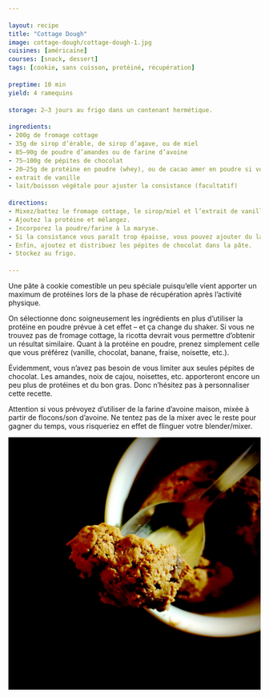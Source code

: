 ```yaml
---

layout: recipe
title: "Cottage Dough"
image: cottage-dough/cottage-dough-1.jpg
cuisines: [américaine]
courses: [snack, dessert]
tags: [cookie, sans cuisson, protéiné, récupération]

preptime: 10 min
yield: 4 ramequins

storage: 2–3 jours au frigo dans un contenant hermétique.

ingredients:
- 200g de fromage cottage
- 35g de sirop d’érable, de sirop d’agave, ou de miel
- 85–90g de poudre d’amandes ou de farine d’avoine
- 75–100g de pépites de chocolat
- 20–25g de protéine en poudre (whey), ou de cacao amer en poudre si vous n’en consommez pas
- extrait de vanille
- lait/boisson végétale pour ajuster la consistance (facultatif)

directions:
- Mixez/battez le fromage cottage, le sirop/miel et l’extrait de vanille pour obtenir une consistance bien lisse.
- Ajoutez la protéine et mélangez. 
- Incorporez la poudre/farine à la maryse.
- Si la consistance vous paraît trop épaisse, vous pouvez ajouter du lait ou de la boisson végétale.
- Enfin, ajoutez et distribuez les pépites de chocolat dans la pâte. 
- Stockez au frigo.

---
```


Une pâte à cookie comestible un peu spéciale puisqu’elle vient apporter un maximum de protéines lors de la phase de récupération après l’activité physique.

On sélectionne donc soigneusement les ingrédients en plus d’utiliser la protéine en poudre prévue à cet effet – et ça change du shaker. Si vous ne trouvez pas de fromage cottage, la ricotta devrait vous permettre d’obtenir un résultat similaire. Quant à la protéine en poudre, prenez simplement celle que vous préférez (vanille, chocolat, banane, fraise, noisette, etc.). 

Évidemment, vous n’avez pas besoin de vous limiter aux seules pépites de chocolat. Les amandes, noix de cajou, noisettes, etc. apporteront encore un peu plus de protéines et du bon gras. Donc n’hésitez pas à personnaliser cette recette. 

Attention si vous prévoyez d’utiliser de la farine d’avoine maison, mixée à partir de flocons/son d’avoine. Ne tentez pas de la mixer avec le reste pour gagner du temps, vous risqueriez en effet de flinguer votre blender/mixer. 

![Pour une vraie expérience cookie dough, la consistance doit ressembler à la pâte à cookie après passage au frigo. Il faut donc pouvoir passer une cuillère à glace dedans sans forcer et former des boules. Pour une expérience plus onctueuse on peut néanmoins ajouter du lait.](../images/cottage-dough/cottage-dough-2.jpg)